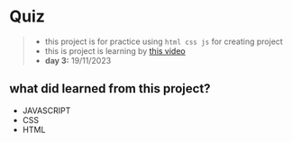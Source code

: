 # Quiz

> - this project is for practice using ```html css js``` for creating project
> - this is project is learning by [this video](https://youtu.be/PBcqGxrr9g8?si=QM77gvTWo5ahrhaL)
> - **day 3:** 19/11/2023

## what did learned from this project?
- JAVASCRIPT
- CSS
- HTML